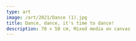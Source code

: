 ```yaml
---
type: art
image: /art/2021/Dance (1).jpg
title: Dance, dance, it's time to dance!
description: 70 × 50 cm, Mixed media on canvas
---
```

